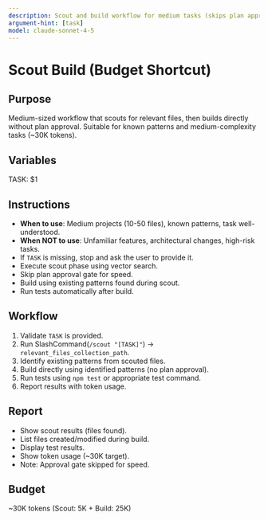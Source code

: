 ```yaml
---
description: Scout and build workflow for medium tasks (skips plan approval)
argument-hint: [task]
model: claude-sonnet-4-5
---
```


# Scout Build (Budget Shortcut)

## Purpose
Medium-sized workflow that scouts for relevant files, then builds directly without plan approval. Suitable for known patterns and medium-complexity tasks (~30K tokens).

## Variables
TASK: $1

## Instructions
- **When to use**: Medium projects (10-50 files), known patterns, task well-understood.
- **When NOT to use**: Unfamiliar features, architectural changes, high-risk tasks.
- If `TASK` is missing, stop and ask the user to provide it.
- Execute scout phase using vector search.
- Skip plan approval gate for speed.
- Build using existing patterns found during scout.
- Run tests automatically after build.

## Workflow
1. Validate `TASK` is provided.
2. Run SlashCommand(`/scout "[TASK]"`) -> `relevant_files_collection_path`.
3. Identify existing patterns from scouted files.
4. Build directly using identified patterns (no plan approval).
5. Run tests using `npm test` or appropriate test command.
6. Report results with token usage.

## Report
- Show scout results (files found).
- List files created/modified during build.
- Display test results.
- Show token usage (~30K target).
- Note: Approval gate skipped for speed.

## Budget
~30K tokens (Scout: 5K + Build: 25K)
